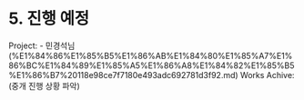 # 5. 진행 예정

Project: - 민경석님 (%E1%84%86%E1%85%B5%E1%86%AB%E1%84%80%E1%85%A7%E1%86%BC%E1%84%89%E1%85%A5%E1%86%A8%E1%84%82%E1%85%B5%E1%86%B7%20118e98ce7f7180e493adc692781d3f92.md) 
Works Achive: (중개 진행 상황 파악)